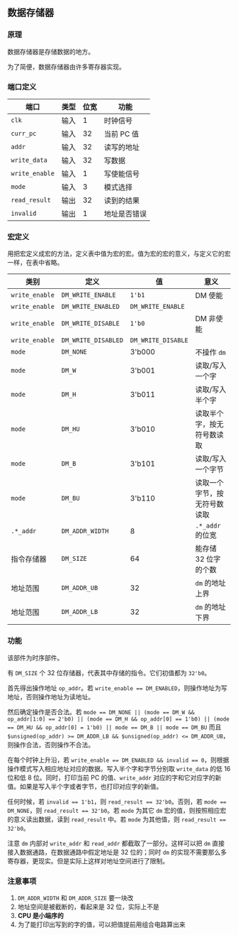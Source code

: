 ## 数据存储器

### 原理

数据存储器是存储数据的地方。

为了简便，数据存储器由许多寄存器实现。

### 端口定义

端口 | 类型 | 位宽 | 功能
--- | --- | --- | ---
`clk` | 输入 | 1 | 时钟信号
`curr_pc` | 输入 | 32 | 当前 PC 值
`addr` | 输入 | 32 | 读写的地址
`write_data` | 输入 | 32 | 写数据
`write_enable` | 输入 | 1 | 写使能信号
`mode` | 输入 | 3 | 模式选择
`read_result` | 输出 | 32 | 读到的结果
`invalid` | 输出 | 1 | 地址是否错误

### 宏定义

用把宏定义成宏的方法，定义表中值为宏的宏。值为宏的宏的意义，与定义它的宏一样，在表中省略。

类别 | 定义 | 值 | 意义
--- | --- | --- | ---
`write_enable` | `DM_WRITE_ENABLE` | `1'b1` | DM 使能
`write_enable` | `DM_WRITE_ENABLED` | `DM_WRITE_ENABLE` | 
`write_enable` | `DM_WRITE_DISABLE` | `1'b0` | DM 非使能
`write_enable` | `DM_WRITE_DISABLED` | `DM_WRITE_DISABLE` | 
`mode` | `DM_NONE` | 3'b000 | 不操作 `dm`
`mode` | `DM_W` | 3'b001 | 读取/写入一个字
`mode` | `DM_H` | 3'b011 | 读取/写入半个字
`mode` | `DM_HU` | 3'b010 | 读取半个字，按无符号数读取
`mode` | `DM_B` | 3'b101 | 读取/写入一个字节
`mode` | `DM_BU` | 3'b110 | 读取一个字节，按无符号数读取
`.*_addr` | `DM_ADDR_WIDTH` | 8 | `.*_addr` 的位宽
指令存储器 | `DM_SIZE` | 64 | 能存储 32 位字的个数
地址范围 | `DM_ADDR_UB` | 32 | `dm` 的地址上界
地址范围 | `DM_ADDR_LB` | 32 | `dm` 的地址下界

### 功能

该部件为时序部件。

有 `DM_SIZE` 个 32 位存储器，代表其中存储的指令。它们初值都为 `32'b0`。

首先得出操作地址 `op_addr`。若 `write_enable == DM_ENABLED`，则操作地址为写地址，否则操作地址为读地址。

然后确定操作是否合法。若 `mode == DM_NONE || (mode == DM_W && op_addr[1:0] == 2'b0) || (mode == DM_H && op_addr[0] == 1'b0) || (mode == DM_HU && op_addr[0] = 1'b0) || mode == DM_B || mode == DM_BU` 而且 `$unsigned(op_addr) >= DM_ADDR_LB && $unsigned(op_addr) <= DM_ADDR_UB`，则操作合法，否则操作不合法。

在每个时钟上升沿，若 `write_enable == DM_ENABLED && invalid == 0`，则根据操作模式写入相应地址对应的数据。写入半个字和字节分别取 `write_data` 的低 16 位和低 8 位。同时，打印当前 PC 的值、`write_addr` 对应的字和它对应字的新值。如果是写入半个字或者字节，也打印对应字的新值。

任何时候，若 `invalid == 1'b1`，则 `read_result == 32'b0`。否则，若 `mode == DM_NONE`，则 `read_result == 32'b0`。若 `mode` 为其它 `dm` 宏的值，则按照相应宏的意义读出数据，读到 `read_result` 中。若 `mode` 为其他值，则 `read_result == 32'b0`。

注意 `dm` 内部对 `write_addr` 和 `read_addr` 都截取了一部分。这样可以把 `dm` 直接接入数据通路，在数据通路中假定地址是 32 位的；同时 `dm` 的实现不需要那么多寄存器，更现实。但是实际上这样对地址空间进行了限制。

### 注意事项

1. `DM_ADDR_WIDTH` 和 `DM_ADDR_SIZE` 要一块改
2. 地址空间是被截断的，看起来是 32 位，实际上不是
3. **CPU 是小端序的**
4. 为了能打印出写到的字的值，可以把值提前用组合电路算出来

